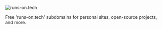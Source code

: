 ![runs-on.tech](https://runs-on.tech/site/banner.png)

Free 'runs-on.tech' subdomains for personal sites, open-source projects, and more.
